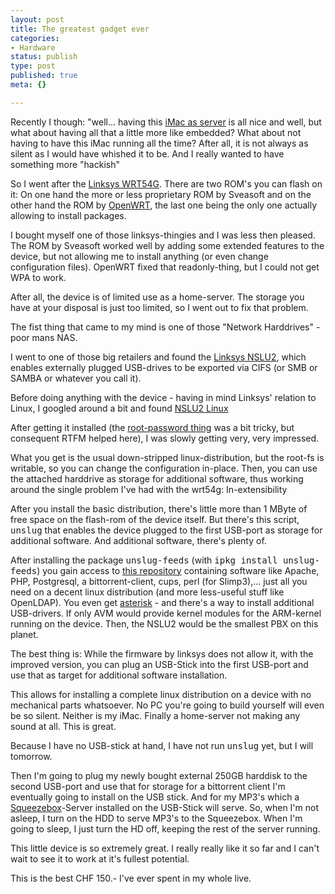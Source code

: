 ```yaml
---
layout: post
title: The greatest gadget ever
categories:
- Hardware
status: publish
type: post
published: true
meta: {}

---
```

<p>Recently I though: "well... having this <a href="http://www.gnegg.ch/archives/198-Pile-of-new-hardware.html">iMac as server</a> is all nice and well, but what about having all that a little more like embedded? What about not having to have this iMac running all the time? After all, it is not always as silent as I would have whished it to be. And I really wanted to have something more "hackish"</p>
<p>So I went after the <a href="http://www.linksys.com/products/product.asp?grid=33&scid=35&prid=601" title="Linksys WRT54G product page">Linksys WRT54G</a>. There are two ROM's you can flash on it: On one hand the more or less proprietary ROM by Sveasoft and on the other hand the ROM by <a href="http://www.openwrt.org">OpenWRT</a>, the last one being the only one actually allowing to install packages.</p>
<p>I bought myself one of those linksys-thingies and I was less then pleased. The ROM by Sveasoft worked well by adding some extended features to the device, but not allowing me to install anything (or even change configuration files). OpenWRT fixed that readonly-thing, but I could not get WPA to work.</p>
<p>After all, the device is of limited use as a home-server. The storage you have at your disposal is just too limited, so I went out to fix that problem.</p>
<p>The fist thing that came to my mind is one of those "Network Harddrives" - poor mans NAS.</p>
<p>I went to one of those big retailers and found the <a href="http://www.linksys.com/products/product.asp?grid=35&scid=43&prid=640" title="NSLU2 Product Page">Linksys NSLU2</a>, which enables externally plugged USB-drives to be exported via CIFS (or SMB or SAMBA or whatever you call it).</p>
<p>Before doing anything with the device - having in mind Linksys' relation to Linux, I googled around a bit and found <a href="http://www.nslu2-linux.org/">NSLU2 Linux</a></p>
<p>After getting it installed (the <a href="http://www.nslu2-linux.org/wiki/HowTo/ChangePasswordsFromTheCommandLine">root-password thing</a> was a bit tricky, but consequent RTFM helped here), I was slowly getting very, very impressed.</p>
<p>What you get is the usual down-stripped linux-distribution, but the root-fs is writable, so you can change the configuration in-place. Then, you can use the attached harddrive as storage for additional software, thus working around the single problem I've had with the wrt54g: In-extensibility</p>
<p>After you install the basic distribution, there's little more than 1 MByte of free space on the flash-rom of the device itself. But there's this script, <tt>unslug</tt> that enables the device plugged to the first USB-port as storage for additional software. And additional software, there's plenty of.</p>
<p>After installing the package <tt>unslug-feeds</tt> (with <tt>ipkg install unslug-feeds</tt>) you gain access to <a href="http://ipkg.nslu2-linux.org/feeds/unslung/native/">this repository</a> containing software like Apache, PHP, Postgresql, a bittorrent-client, cups, perl (for Slimp3),... just all you need on a decent linux distribution (and more less-useful stuff like OpenLDAP). You even get <a href="http://www.asterisk.org">asterisk</a> - and there's a way to install additional USB-drivers. If only AVM would provide kernel modules for the ARM-kernel running on the device. Then, the NSLU2 would be the smallest PBX on this planet.</p>
<p>The best thing is: While the firmware by linksys does not allow it, with the improved version, you can plug an USB-Stick into the first USB-port and use that as target for additional software installation.</p>
<p>This allows for installing a complete linux distribution on a device with no mechanical parts whatsoever. No PC you're going to build yourself will even be so silent. Neither is my iMac. Finally a home-server not making any sound at all. This is great.</p>
<p>Because I have no USB-stick at hand, I have not run <tt>unslug</tt> yet, but I will tomorrow.</p>
<p>Then I'm going to plug my newly bought external 250GB harddisk to the second USB-port and use that for storage for a bittorrent client I'm eventually going to install on the USB stick. And for my MP3's which a <a href="http://www.slimp3.com">Squeezebox</a>-Server installed on the USB-Stick will serve. So, when I'm not asleep, I turn on the HDD to serve MP3's to the Squeezebox. When I'm going to sleep, I just turn the HD off, keeping the rest of the server running.</p>
<p>This little device is so extremely great. I really really like it so far and I can't wait to see it to work at it's fullest potential.</p>
<p>This is the best CHF 150.- I've ever spent in my whole live.</p>
